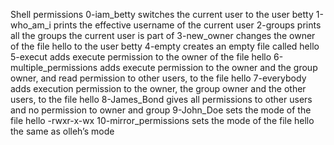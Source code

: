 Shell permissions
0-iam_betty switches the current user to the user betty
1-who_am_i prints the effective username of the current user
2-groups prints all the groups the current user is part of
3-new_owner changes the owner of the file hello to the user betty
4-empty creates an empty file called hello
5-execut adds execute permission to the owner of the file hello
6-multiple_permissions  adds execute permission to the owner and the group owner, and read permission to other users, to the file hello
7-everybody adds execution permission to the owner, the group owner and the other users, to the file hello
8-James_Bond gives all permissions to other users and no permission to owner and group
9-John_Doe sets the mode of the file hello -rwxr-x-wx
10-mirror_permissions sets the mode of the file hello the same as olleh’s mode
